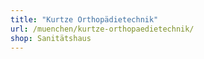 ```yaml
---
title: "Kurtze Orthopädietechnik"
url: /muenchen/kurtze-orthopaedietechnik/
shop: Sanitätshaus
---
```

